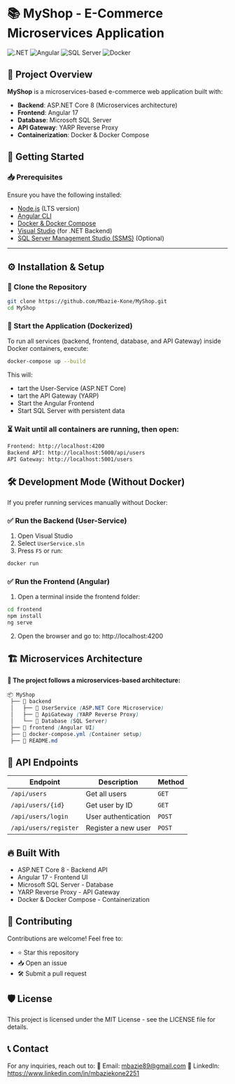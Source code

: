 # 📚 MyShop - E-Commerce Microservices Application

![.NET](https://img.shields.io/badge/.NET-8.0-blue?style=for-the-badge&logo=dotnet)
![Angular](https://img.shields.io/badge/Angular-17-red?style=for-the-badge&logo=angular)
![SQL Server](https://img.shields.io/badge/SQL%20Server-2022-orange?style=for-the-badge&logo=microsoftsqlserver)
![Docker](https://img.shields.io/badge/Docker-Container-blue?style=for-the-badge&logo=docker)

## 📌 Project Overview
**MyShop** is a microservices-based e-commerce web application built with:
- **Backend**: ASP.NET Core 8 (Microservices architecture)
- **Frontend**: Angular 17
- **Database**: Microsoft SQL Server
- **API Gateway**: YARP Reverse Proxy
- **Containerization**: Docker & Docker Compose

## 🚀 Getting Started

### 📥 Prerequisites
Ensure you have the following installed:
- [Node.js](https://nodejs.org/) (LTS version)
- [Angular CLI](https://angular.io/cli)
- [Docker & Docker Compose](https://www.docker.com/)
- [Visual Studio](https://visualstudio.microsoft.com/) (for .NET Backend)
- [SQL Server Management Studio (SSMS)](https://docs.microsoft.com/en-us/sql/ssms/download-sql-server-management-studio-ssms) (Optional)

---

## ⚙️ **Installation & Setup**

### 🔹 Clone the Repository
```sh
git clone https://github.com/Mbazie-Kone/MyShop.git
cd MyShop

```
### 🔹 Start the Application (Dockerized)
To run all services (backend, frontend, database, and API Gateway) inside Docker containers, execute:
```sh
docker-compose up --build

```
This will:
- tart the User-Service (ASP.NET Core)
- tart the API Gateway (YARP)
- Start the Angular Frontend
- Start SQL Server with persistent data

### ⏳ Wait until all containers are running, then open:
```bash
Frontend: http://localhost:4200
Backend API: http://localhost:5000/api/users
API Gateway: http://localhost:5001/users

```

## 🛠 Development Mode (Without Docker)

If you prefer running services manually without Docker:

### ✅ Run the Backend (User-Service)
1. Open Visual Studio
2. Select `UserService.sln`
3. Press `F5` or run:
```sh
docker run

```

### ✅ Run the Frontend (Angular)
1. Open a terminal inside the frontend folder:
```sh
cd frontend
npm install
ng serve

```

2. Open the browser and go to:
http://localhost:4200

## 🏗 Microservices Architecture

#### 📌 The project follows a microservices-based architecture:
```scss
📦 MyShop
 ├── 📂 backend
 │   ├── 📂 UserService (ASP.NET Core Microservice)
 │   ├── 📂 ApiGateway (YARP Reverse Proxy)
 │   └── 📂 Database (SQL Server)
 ├── 📂 frontend (Angular UI)
 ├── 📄 docker-compose.yml (Container setup)
 ├── 📄 README.md

```

## 🔗 API Endpoints

| **Endpoint**           | **Description**         | **Method** |
|------------------------|-------------------------|------------|
| `/api/users`           | Get all users           | `GET`      |
| `/api/users/{id}`      | Get user by ID          | `GET`      |
| `/api/users/login`     | User authentication     | `POST`     |
| `/api/users/register`  | Register a new user     | `POST`     |


## 🔥 Built With
- ASP.NET Core 8 - Backend API
- Angular 17 - Frontend UI
- Microsoft SQL Server - Database
- YARP Reverse Proxy - API Gateway
- Docker & Docker Compose - Containerization

## 🤝 Contributing

Contributions are welcome! Feel free to:
- ⭐ Star this repository
- 📥 Open an issue
- 🛠 Submit a pull request

## 🛡 License

This project is licensed under the MIT License - see the LICENSE file for details.

## 📞 Contact

For any inquiries, reach out to: 📧 Email: mbazie89@gmail.com
🚀 LinkedIn: https://www.linkedin.com/in/mbaziekone2251